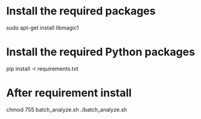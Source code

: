 
# Install the required packages
sudo apt-get install libmagic1

# Install the required Python packages
pip install -r requirements.txt

# After requirement install
chmod 755 batch_analyze.sh 
./batch_analyze.sh 